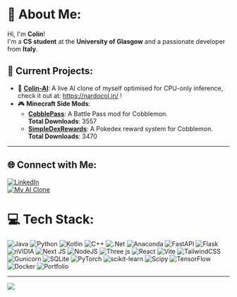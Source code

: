 # 💫 About Me:
Hi, I'm **Colin**!  
I'm a **CS student** at the **University of Glasgow** and a passionate developer from **Italy**.  

## 🔭 Current Projects:
- 🌟 **[Colin-AI](https://github.com/turiddu25/Colin-AI)**: A live AI clone of myself optimised for CPU-only inference, check it out at: https://nardocol.in/ !  
- 🎮 **Minecraft Side Mods**:  
  - [**CobblePass**](https://github.com/turiddu25/CobblePass): A Battle Pass mod for Cobblemon.  
    **Total Downloads**:  
    <!-- COBBLEPASS_DOWNLOADS_PLACEHOLDER -->
      3557
    <!-- /COBBLEPASS_DOWNLOADS_PLACEHOLDER -->
  - [**SimpleDexRewards**](https://github.com/turiddu25/Cobblemon--Simple-Dex-Rewards): A Pokedex reward system for Cobblemon.  
    **Total Downloads**:  
    <!-- SIMPLEDEXREWARDS_DOWNLOADS_PLACEHOLDER -->
      3470
    <!-- /SIMPLEDEXREWARDS_DOWNLOADS_PLACEHOLDER -->

---

## 🌐 Connect with Me:
[![LinkedIn](https://img.shields.io/badge/LinkedIn-%230077B5.svg?style=for-the-badge&logo=linkedin&logoColor=white)](https://linkedin.com/in/colin-salvatore-nardo)  
[![My AI Clone](https://img.shields.io/badge/My%20AI%20Clone-8A2BE2?style=for-the-badge)](https://nardocol.in)

# 💻 Tech Stack:
![Java](https://img.shields.io/badge/java-%23ED8B00.svg?style=for-the-badge&logo=openjdk&logoColor=white) ![Python](https://img.shields.io/badge/python-3670A0?style=for-the-badge&logo=python&logoColor=ffdd54) ![Kotlin](https://img.shields.io/badge/kotlin-%237F52FF.svg?style=for-the-badge&logo=kotlin&logoColor=white) ![C++](https://img.shields.io/badge/c++-%2300599C.svg?style=for-the-badge&logo=c%2B%2B&logoColor=white) ![.Net](https://img.shields.io/badge/.NET-5C2D91?style=for-the-badge&logo=.net&logoColor=white) ![Anaconda](https://img.shields.io/badge/Anaconda-%2344A833.svg?style=for-the-badge&logo=anaconda&logoColor=white) ![FastAPI](https://img.shields.io/badge/FastAPI-005571?style=for-the-badge&logo=fastapi) ![Flask](https://img.shields.io/badge/flask-%23000.svg?style=for-the-badge&logo=flask&logoColor=white) ![nVIDIA](https://img.shields.io/badge/cuda-000000.svg?style=for-the-badge&logo=nVIDIA&logoColor=green) ![Next JS](https://img.shields.io/badge/Next-black?style=for-the-badge&logo=next.js&logoColor=white) ![NodeJS](https://img.shields.io/badge/node.js-6DA55F?style=for-the-badge&logo=node.js&logoColor=white) ![Three js](https://img.shields.io/badge/threejs-black?style=for-the-badge&logo=three.js&logoColor=white) ![React](https://img.shields.io/badge/react-%2320232a.svg?style=for-the-badge&logo=react&logoColor=%2361DAFB) ![Vite](https://img.shields.io/badge/vite-%23646CFF.svg?style=for-the-badge&logo=vite&logoColor=white) ![TailwindCSS](https://img.shields.io/badge/tailwindcss-%2338B2AC.svg?style=for-the-badge&logo=tailwind-css&logoColor=white) ![Gunicorn](https://img.shields.io/badge/gunicorn-%298729.svg?style=for-the-badge&logo=gunicorn&logoColor=white) ![SQLite](https://img.shields.io/badge/sqlite-%2307405e.svg?style=for-the-badge&logo=sqlite&logoColor=white) ![PyTorch](https://img.shields.io/badge/PyTorch-%23EE4C2C.svg?style=for-the-badge&logo=PyTorch&logoColor=white) ![scikit-learn](https://img.shields.io/badge/scikit--learn-%23F7931E.svg?style=for-the-badge&logo=scikit-learn&logoColor=white) ![Scipy](https://img.shields.io/badge/SciPy-%230C55A5.svg?style=for-the-badge&logo=scipy&logoColor=%white) ![TensorFlow](https://img.shields.io/badge/TensorFlow-%23FF6F00.svg?style=for-the-badge&logo=TensorFlow&logoColor=white) ![Docker](https://img.shields.io/badge/docker-%230db7ed.svg?style=for-the-badge&logo=docker&logoColor=white) ![Portfolio](https://img.shields.io/badge/Portfolio-%23000000.svg?style=for-the-badge&logo=firefox&logoColor=#FF7139)


---
[![](https://visitcount.itsvg.in/api?id=turiddu25&icon=0&color=1)](https://visitcount.itsvg.in)

<!-- Proudly created with GPRM ( https://gprm.itsvg.in ) -->
